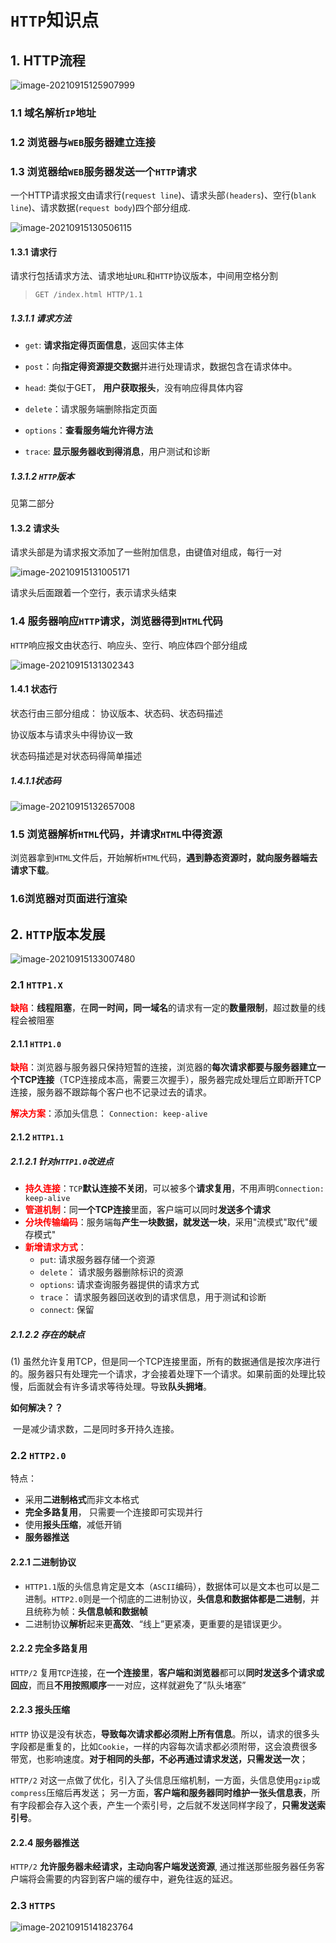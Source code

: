 # `HTTP`知识点

## 1. HTTP流程

![image-20210915125907999](HTTP知识点.assets/image-20210915125907999.png)

### 1.1 域名解析`IP`地址





### 1.2 浏览器与`WEB`服务器建立连接





### 1.3 浏览器给`WEB`服务器发送一个`HTTP`请求

一个HTTP请求报文由请求行(`request line`)、请求头部`(headers`)、空行(`blank line`)、请求数据(`request body`)四个部分组成.

![image-20210915130506115](HTTP知识点.assets/image-20210915130506115.png)

#### 1.3.1 请求行

请求行包括请求方法、请求地址`URL`和`HTTP`协议版本，中间用空格分割

> `GET /index.html HTTP/1.1`



##### 1.3.1.1 请求方法

- `get`: **请求指定得页面信息**，返回实体主体

- `post`：向**指定得资源提交数据**并进行处理请求，数据包含在请求体中。
- `head`: 类似于GET， **用户获取报头**，没有响应得具体内容
- `delete`：请求服务端删除指定页面
- `options`：**查看服务端允许得方法**
- `trace`: **显示服务器收到得消息**，用户测试和诊断



##### 1.3.1.2 `HTTP`版本

见第二部分



#### 1.3.2 请求头

请求头部是为请求报文添加了一些附加信息，由键值对组成，每行一对

![image-20210915131005171](HTTP知识点.assets/image-20210915131005171.png)



请求头后面跟着一个空行，表示请求头结束



### 1.4 服务器响应`HTTP`请求，浏览器得到`HTML`代码

`HTTP`响应报文由状态行、响应头、空行、响应体四个部分组成

![image-20210915131302343](HTTP知识点.assets/image-20210915131302343.png)



#### 1.4.1 状态行

状态行由三部分组成： 协议版本、状态码、状态码描述

协议版本与请求头中得协议一致

状态码描述是对状态码得简单描述



##### 1.4.1.1状态码

![image-20210915132657008](HTTP知识点.assets/image-20210915132657008.png)

### 1.5 浏览器解析`HTML`代码，并请求`HTML`中得资源

浏览器拿到`HTML`文件后，开始解析`HTML`代码，**遇到静态资源时，就向服务器端去请求下载**。



### 1.6浏览器对页面进行渲染



## 2. `HTTP`版本发展

![image-20210915133007480](HTTP知识点.assets/image-20210915133007480.png)



### 2.1 `HTTP1.X`

**<font color='red'>缺陷</font>**：**线程阻塞**，在**同一时间，同一域名**的请求有一定的**数量限制**，超过数量的线程会被阻塞



#### 2.1.1 `HTTP1.0`

**<font color='red'>缺陷</font>**：浏览器与服务器只保持短暂的连接，浏览器的**每次请求都要与服务器建立一个TCP连接**（TCP连接成本高，需要三次握手），服务器完成处理后立即断开TCP连接，服务器不跟踪每个客户也不记录过去的请求。

**<font color='red'>解决方案</font>**：添加头信息： `Connection: keep-alive`



#### 2.1.2 `HTTP1.1`

##### 2.1.2.1 针对`HTTP1.0`改进点

- **<font color='red'>持久连接</font>**：`TCP`**默认连接不关闭**，可以被多个**请求复用**，不用声明`Connection: keep-alive`
- **<font color='red'>管道机制</font>**：同**一个TCP连接**里面，客户端可以同时**发送多个请求**
- **<font color='red'>分块传输编码</font>**：服务端每**产生一块数据，就发送一块**，采用"流模式"取代"缓存模式"
- **<font color='red'>新增请求方式</font>**：
  - `put`: 请求服务器存储一个资源
  - `delete`： 请求服务器删除标识的资源
  - `options`: 请求查询服务器提供的请求方式
  - `trace`： 请求服务器回送收到的请求信息，用于测试和诊断
  - `connect`: 保留

##### 2.1.2.2 存在的缺点

(1) 虽然允许复用TCP，但是同一个TCP连接里面，所有的数据通信是按次序进行的。服务器只有处理完一个请求，才会接着处理下一个请求。如果前面的处理比较慢，后面就会有许多请求等待处理。导致**队头拥堵**。



**如何解决？？** 

​	一是减少请求数，二是同时多开持久连接。



### 2.2 `HTTP2.0`

特点：

- 采用**二进制格式**而非文本格式
- **完全多路复用**， 只需要一个连接即可实现并行
- 使用**报头压缩**，减低开销
- **服务器推送**



#### 2.2.1 二进制协议

- `HTTP1.1`版的头信息肯定是文本（`ASCII`编码），数据体可以是文本也可以是二进制。`HTTP2.0`则是一个彻底的二进制协议，**头信息和数据体都是二进制**，并且统称为帧：**头信息帧和数据帧**
- 二进制协议**解析**起来更**高效**、“线上”更紧凑，更重要的是错误更少。



#### 2.2.2 完全多路复用

`HTTP/2` 复用`TCP`连接，在**一个连接里**，**客户端和浏览器**都可以**同时发送多个请求或回应**，而且**不用按照顺序**一一对应，这样就避免了”队头堵塞”



#### 2.2.3 报头压缩

`HTTP` 协议是没有状态，**导致每次请求都必须附上所有信息**。所以，请求的很多头字段都是重复的，比如`Cookie`，一样的内容每次请求都必须附带，这会浪费很多带宽，也影响速度。**对于相同的头部，不必再通过请求发送，只需发送一次**；

`HTTP/2` 对这一点做了优化，引入了头信息压缩机制，一方面，头信息使用`gzip`或`compress`压缩后再发送； 另一方面，**客户端和服务器同时维护一张头信息表**，所有字段都会存入这个表，产生一个索引号，之后就不发送同样字段了，**只需发送索引号**。



#### 2.2.4 服务器推送

`HTTP/2` **允许服务器未经请求，主动向客户端发送资源**, 通过推送那些服务器任务客户端将会需要的内容到客户端的缓存中，避免往返的延迟。



### 2.3 `HTTPS`

![image-20210915141823764](HTTP知识点.assets/image-20210915141823764.png)

